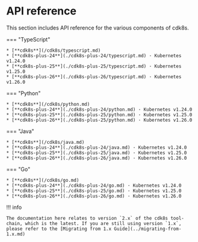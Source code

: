 # API reference

This section includes API reference for the various components of cdk8s.

=== "TypeScript"

    * [**cdk8s**](/cdk8s/typescript.md)
    * [**cdk8s-plus-24**](./cdk8s-plus-24/typescript.md) · Kubernetes v1.24.0
    * [**cdk8s-plus-25**](./cdk8s-plus-25/typescript.md) · Kubernetes v1.25.0
    * [**cdk8s-plus-26**](./cdk8s-plus-26/typescript.md) · Kubernetes v1.26.0

=== "Python"

    * [**cdk8s**](/cdk8s/python.md)
    * [**cdk8s-plus-24**](./cdk8s-plus-24/python.md) · Kubernetes v1.24.0
    * [**cdk8s-plus-25**](./cdk8s-plus-25/python.md) · Kubernetes v1.25.0
    * [**cdk8s-plus-26**](./cdk8s-plus-25/python.md) · Kubernetes v1.26.0

=== "Java"

    * [**cdk8s**](/cdk8s/java.md)
    * [**cdk8s-plus-24**](./cdk8s-plus-24/java.md) · Kubernetes v1.24.0
    * [**cdk8s-plus-25**](./cdk8s-plus-25/java.md) · Kubernetes v1.25.0
    * [**cdk8s-plus-26**](./cdk8s-plus-26/java.md) · Kubernetes v1.26.0

=== "Go"

    * [**cdk8s**](/cdk8s/go.md)
    * [**cdk8s-plus-24**](./cdk8s-plus-24/go.md) · Kubernetes v1.24.0
    * [**cdk8s-plus-25**](./cdk8s-plus-25/go.md) · Kubernetes v1.25.0
    * [**cdk8s-plus-26**](./cdk8s-plus-26/go.md) · Kubernetes v1.26.0

!!! info

    The documentation here relates to version `2.x` of the cdk8s tool-chain, which is the latest. If you are still using version `1.x`, please refer to the [Migrating from 1.x Guide](../migrating-from-1.x.md)
